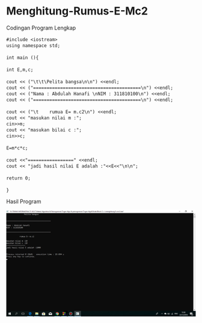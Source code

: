 # Menghitung-Rumus-E-Mc2

Codingan Program Lengkap

    #include <iostream>
    using namespace std;

    int main (){

    int E,m,c;

    cout << ("\t\t\Pelita bangsa\n\n") <<endl;
    cout << ("========================================\n") <<endl;
    cout << ("Nama : Abdulah Hanafi \nNIM : 311810100\n") <<endl;
    cout << ("========================================\n") <<endl;

    cout << ("\t    rumua E= m.c2\n") <<endl;
    cout << "masukan nilai m :";
    cin>>m;
    cout << "masukan bilai c :";
    cin>>c;

    E=m*c*c;

    cout <<"=================" <<endl;
    cout << "jadi hasil nilai E adalah :"<<E<<"\n\n";

    return 0;

    }

Hasil Program

![img](https://github.com/AbdulahHanafi/Menghitung-Rumus-E-Mc2/blob/master/rumus%20emc2.png?raw=true)
